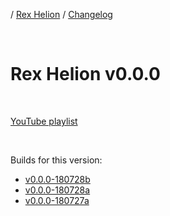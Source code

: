 / [Rex Helion](../../) / [Changelog](../)

<br>

# Rex Helion v0.0.0

<br>

[YouTube playlist](https://www.youtube.com/playlist?list=PLEx1Bhf5aKY0uM8EZYeR6o4hc5RPjLbHr)

<br>

Builds for this version:

- [v0.0.0-180728b](https://taidanakage.github.io/RexHelion/changelog/v0-0-0/180728b/)
- [v0.0.0-180728a](https://taidanakage.github.io/RexHelion/changelog/v0-0-0/180728a/)
- [v0.0.0-180727a](https://taidanakage.github.io/RexHelion/changelog/v0-0-0/180727a/)
